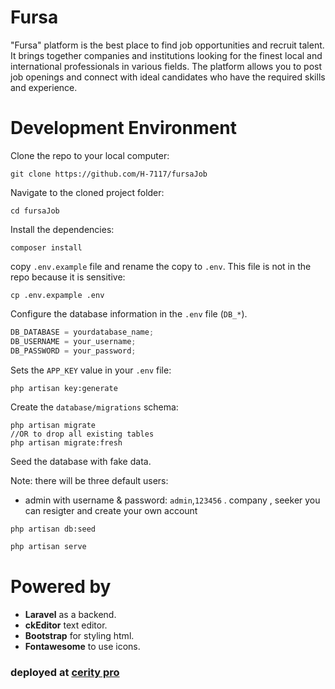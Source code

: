 # Fursa

"Fursa" platform is the best place to find job opportunities and recruit talent. It brings together companies and institutions looking for the finest local and international professionals in various fields. The platform allows you to post job openings and connect with ideal candidates who have the required skills and experience.



# Development Environment

Clone the repo to your local computer:

```shell
git clone https://github.com/H-7117/fursaJob
```

Navigate to the cloned project folder:

```shell
cd fursaJob
```

Install the dependencies:

```shell
composer install
```

copy `.env.example` file and rename the copy to `.env`. This file is not in the repo because it is sensitive:

```shell
cp .env.expample .env
```

Configure the database information in the `.env` file (`DB_*`).

```js
DB_DATABASE = yourdatabase_name;
DB_USERNAME = your_username;
DB_PASSWORD = your_password;
```

Sets the `APP_KEY` value in your `.env` file:

```shell
php artisan key:generate
```

Create the `database/migrations` schema:

```shell
php artisan migrate
//OR to drop all existing tables
php artisan migrate:fresh
```

Seed the database with fake data.

Note: there will be three default users:

- admin with username & password: `admin`,`123456` . company , seeker you can resigter and create your own account 

```bash
php artisan db:seed
```



```bash
php artisan serve
```

# Powered by

- **Laravel** as a backend.
- **ckEditor** text editor.
- **Bootstrap** for styling html.
- **Fontawesome** to use icons.

### deployed at <a href="http://saif.hadramout-bootcamps.com/" target="_blank">cerity pro</a>
